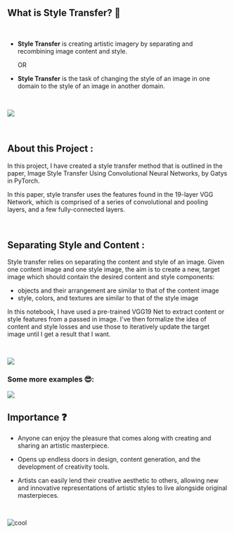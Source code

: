 ## What is __Style Transfer__? 🎨

&nbsp;
- __Style Transfer__ is creating artistic imagery by separating and recombining image content and style.

  OR

- __Style Transfer__ is the task of changing the style of an image in one domain to the style of an image in another domain. 

&nbsp;

![](https://miro.medium.com/max/1200/1*XI3beonBnOwp-y5BwNOqCw.gif) 

&nbsp;

## __About this Project__ :

   In this project, I have created a style transfer method that is outlined in the paper, Image Style Transfer Using Convolutional Neural Networks, by Gatys in PyTorch.

   In this paper, style transfer uses the features found in the 19-layer VGG Network, which is comprised of a series of convolutional and pooling layers, and a few fully-connected layers.

 &nbsp;

  ## __Separating Style and Content__ :

Style transfer relies on separating the content and style of an image. Given one content image and one style image, the aim is to create a new, target image which should contain the desired content and style components:


- objects and their arrangement are similar to that of the content image
- style, colors, and textures are similar to that of the style image


In this notebook, I have used a pre-trained VGG19 Net to extract content or style features from a passed in image. I've then formalize the idea of content and style losses and use those to iteratively update the target image until I get a result that I want.

&nbsp;

![](https://media-exp1.licdn.com/dms/image/C4E12AQEfjA-SVxYLVQ/article-cover_image-shrink_600_2000/0/1531630356496?e=1623283200&v=beta&t=XoNFeg5J3yAJo6vj_nmIylqulnV1lek-s289ztZuya4)

### Some more examples 😎:

![](https://miro.medium.com/max/2166/1*8bbp3loQjkLXaIm_QBfD8w.jpeg)







## __Importance__ ❓

- Anyone can enjoy the pleasure that comes along with creating and sharing an artistic masterpiece.

-  Opens up endless doors in design, content generation, and the development of creativity tools.

- Artists can easily lend their creative aesthetic to others, allowing new and innovative representations of artistic styles to live alongside original masterpieces.

&nbsp;

![cool](https://media.giphy.com/media/l4FGk4HOEwB54N9qU/giphy.gif)

